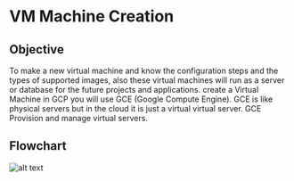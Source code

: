 # VM Machine Creation

## Objective
To make a new virtual machine and know the configuration steps and the types of supported images, also these virtual machines will run as a server or database for the future projects and applications. create a Virtual Machine in GCP you will use GCE (Google Compute Engine). GCE is like physical servers but in the cloud it is just a virtual virtual server. GCE Provision and manage virtual servers.

## Flowchart
![alt text](vm.jpg)